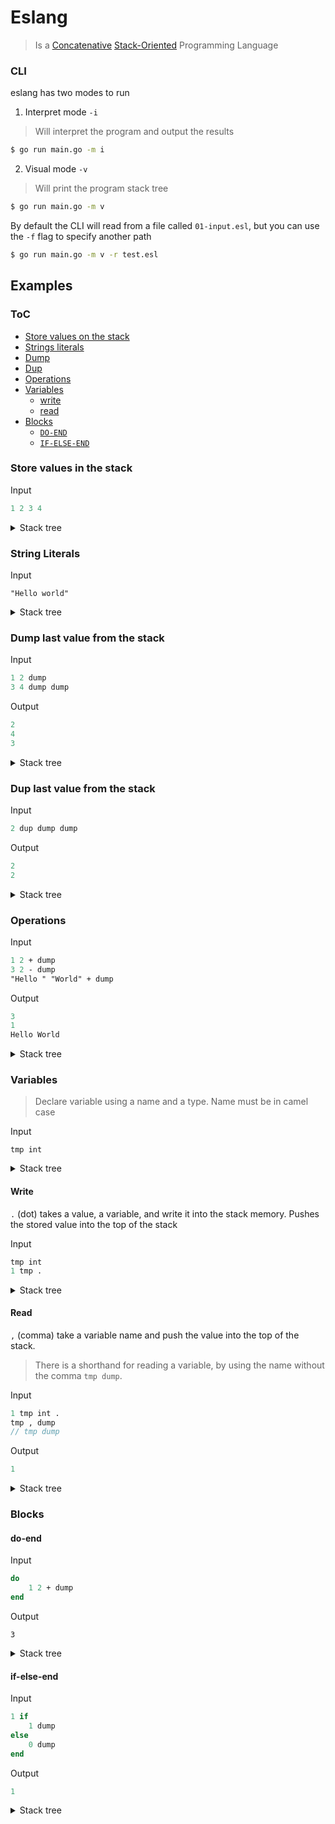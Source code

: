 # Eslang

> Is a [Concatenative](https://en.wikipedia.org/wiki/Concatenative_programming_language) [Stack-Oriented](https://en.wikipedia.org/wiki/Stack-oriented_programming) Programming Language

### CLI

eslang has two modes to run

1. Interpret mode `-i`

> Will interpret the program and output the results

```bash
$ go run main.go -m i
```

2. Visual mode `-v`

> Will print the program stack tree

```bash
$ go run main.go -m v
```

By default the CLI will read from a file called `01-input.esl`, but you can use the `-f` flag to specify another path

```bash
$ go run main.go -m v -r test.esl
```

## Examples

### ToC

+ [Store values on the stack](#push)
+ [Strings literals](#string-literals)
+ [Dump](#dump)
+ [Dup](#dup)
+ [Operations](#operations)
+ [Variables](#variables)
    - [write](#write)
    - [read](#read)
+ [Blocks](#blocks)
    - [`DO-END`](#do-end)
    - [`IF-ELSE-END`](#if-else-end)

### Store values in the stack <a name="push" />

Input

```pascal
1 2 3 4
```

<details>
    <summary>Stack tree</summary>
  
```pascal
PUSH_INT 1 in line 1:1
PUSH_INT 2 in line 1:3
PUSH_INT 3 in line 1:5
PUSH_INT 4 in line 1:7
```
</details>

### String Literals <a name="string-literals" />

Input

```pascal
"Hello world"
```

<details>
  <summary>Stack tree</summary>
  
```pascal
PUSH_STR "Hello world" in line 0:1
```
</details>

### Dump last value from the stack <a name="dump" />

Input

```pascal
1 2 dump
3 4 dump dump
```

Output

```pascal
2
4
3
```

<details>
  <summary>Stack tree</summary>
  
```pascal
PUSH_INT 1 in line 1:1
PUSH_INT 2 in line 1:3
DUMP in line 1:5
PUSH_INT 3 in line 2:1
PUSH_INT 4 in line 2:3
DUMP in line 2:5
DUMP in line 2:5
```
</details>

### Dup last value from the stack <a name="dup" />

Input

```pascal
2 dup dump dump
```

Output

```pascal
2
2
```

<details>
  <summary>Stack tree</summary>
  
```pascal
PUSH_INT 2 in line 1:1
DUP in line 1:3
DUMP in line 1:7
DUMP in line 1:7
```
</details>

### Operations <a name="operations" />

Input

```pascal
1 2 + dump
3 2 - dump
"Hello " "World" + dump
```

Output

```pascal
3
1
Hello World
```

<details>
  <summary>Stack tree</summary>
  
```pascal
PUSH_INT 1 in line 1:1
PUSH_INT 2 in line 1:3
PLUS in line 1:5
DUMP in line 1:7
PUSH_INT 3 in line 2:1
PUSH_INT 2 in line 2:3
MINUS in line 2:5
DUMP in line 2:7
PUSH_STR Hello  in line 3:1
PUSH_STR World in line 3:10
PLUS in line 3:18
DUMP in line 3:20
```
</details>

### Variables <a name="variables" />

> Declare variable using a name and a type. Name must be in camel case

Input

```pascal
tmp int 
```

<details>
  <summary>Stack tree</summary>
  
```pascal
VAR in line 1:1
```
</details>


#### Write <a name="write" />

`.` (dot) takes a value, a variable, and write it into the stack memory. Pushes the stored value into the top of the stack

Input

```pascal
tmp int
1 tmp .
```

<details>
  <summary>Stack tree</summary>
  
```pascal
VAR in line 1:1
PUSH_INT 1 in line 2:1
VAR in line 2:3
VAR_WRITE in line 2:7
```
</details>

#### Read <a name="read" />

`,` (comma) take a variable name and push the value into the top of the stack.
> There is a shorthand for reading a variable, by using the name without the comma `tmp dump`.

Input

```pascal
1 tmp int .
tmp , dump 
// tmp dump
```

Output

```pascal
1
```


<details>
  <summary>Stack tree</summary>
  
```pascal
PUSH_INT 1 in line 1:1
VAR in line 1:3
VAR_WRITE in line 1:11
VAR in line 2:1
VAR_READ in line 2:5
DUMP in line 2:7
```
</details>


### Blocks <a name="blocks" />


#### do-end <a name="do-end" />

Input

```pascal
do
    1 2 + dump
end
```

Output

```
3
```

<details>
  <summary>Stack tree</summary>
  
```pascal
DO in lines [1:1:3:1]
        PUSH_INT 1 in line 2:1
        PUSH_INT 2 in line 2:3
        PLUS in line 2:5
        DUMP in line 2:7
END in line 3:1
```
</details>

#### if-else-end <a name="if-else-end" />

Input

```pascal
1 if
    1 dump
else
    0 dump
end
```

Output

```pascal
1
```

<details>
  <summary>Stack tree</summary>
  
```pascal
PUSH_INT 1 in line 1:1
IF in lines [1:3:5:1]
        PUSH_INT 1 in line 2:1
        DUMP in line 2:3
ELSE in lines [1:3:5:1]
        PUSH_INT 0 in line 4:1
        DUMP in line 4:3
END in line 5:1
```
</details>
